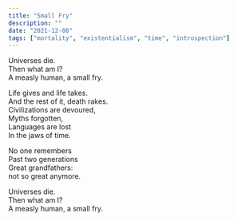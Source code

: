 ```yaml
---
title: "Small Fry"
description: ""
date: "2021-12-08"
tags: ["mortality", "existentialism", "time", "introspection"]
---
```

Universes die.    
Then what am I?    
A measly human, a small fry.    

Life gives and life takes.    
And the rest of it, death rakes.    
Civilizations are devoured,    
Myths forgotten,    
Languages are lost    
In the jaws of time.    

No one remembers    
Past two generations    
Great grandfathers:    
not so great anymore.    

Universes die.    
Then what am I?    
A measly human, a small fry.    

